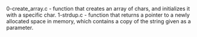 0-create_array.c - function that creates an array of chars, and initializes it with a specific char.
1-strdup.c - function that returns a pointer to a newly allocated space in memory, which contains a copy of the string given as a parameter.






